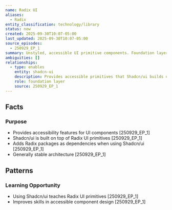 ```yaml
---
name: Radix UI
aliases:
  - Radix
entity_classification: technology/library
status: new
created: 2025-09-30T10:07-05:00
last_updated: 2025-09-30T10:07-05:00
source_episodes:
  - 250929_EP_1
summary: Unstyled, accessible UI primitive components. Foundation layer for Shadcn/ui components.
ambiguities: []
relationships:
  - type: enables
    entity: shadcn-ui
    description: Provides accessible primitives that Shadcn/ui builds upon
    role: foundation layer
    source: 250929_EP_1
---
```


## Facts

### Purpose
- Provides accessibility features for UI components [250929_EP_1]
- Shadcn/ui is built on top of Radix UI primitives [250929_EP_1]
- Adds Radix packages as dependencies when using Shadcn/ui [250929_EP_1]
- Generally stable architecture [250929_EP_1]

## Patterns

### Learning Opportunity
- Using Shadcn/ui teaches Radix UI primitives [250929_EP_1]
- Improves skills in accessible component design [250929_EP_1]